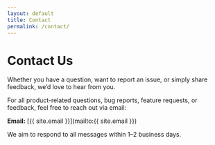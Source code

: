 ```yaml
---
layout: default
title: Contact
permalink: /contact/
---
```


# Contact Us

Whether you have a question, want to report an issue, or simply share feedback, we’d love to hear from you.

For all product-related questions, bug reports, feature requests, or feedback, feel free to reach out via email:

**Email:** [{{ site.email }}](mailto:{{ site.email }})

We aim to respond to all messages within 1–2 business days.